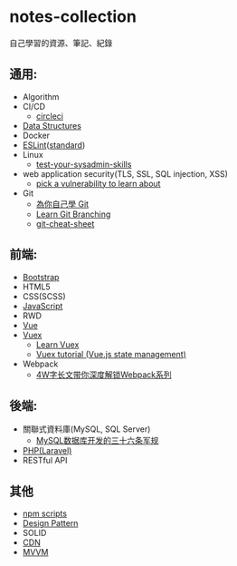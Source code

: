 # notes-collection
自己學習的資源、筆記、紀錄

## 通用:
- Algorithm
- CI/CD
  - [circleci](https://circleci.com/)
- [Data Structures](https://github.com/rara7777/notes-collection/blob/master/Data%20Structures.md)
- Docker
- [ESLint](https://eslint.org)([standard](https://standardjs.com))
- Linux
  - [test-your-sysadmin-skills](https://github.com/trimstray/test-your-sysadmin-skills)
- web application security(TLS, SSL, SQL injection, XSS)
  - [pick a vulnerability to learn about](https://www.hacksplaining.com/lessons)
- Git
  - [為你自己學 Git](https://gitbook.tw/)
  - [Learn Git Branching](https://learngitbranching.js.org/)
  - [git-cheat-sheet](http://bilalarslan.me/git-cheat-sheet/)

## 前端:
- [Bootstrap](https://getbootstrap.com)
- HTML5
- CSS(SCSS)
- [JavaScript](https://github.com/rara7777/notes-collection/blob/master/JavaScript.md)
- RWD
- [Vue](https://vuejs.org)
- [Vuex](https://vuex.vuejs.org/zh)
  - [Learn Vuex](https://scrimba.com/g/gvuex)
  - [Vuex tutorial (Vue.js state management)](https://www.youtube.com/playlist?list=PL1TrjkMQ8UbVSDkDaLkjpeNGkblNU8rpW)
- Webpack
  - [4W字长文带你深度解锁Webpack系列](https://juejin.im/post/5e5c65fc6fb9a07cd00d8838)

## 後端:
- 關聯式資料庫(MySQL, SQL Server)
  - [MySQL数据库开发的三十六条军规](https://www.slideshare.net/mysqlops/mysql-9838563)
- [PHP(Laravel)](https://github.com/rara7777/notes-collection/blob/master/Laravel.md)
- RESTful API

## 其他
- [npm scripts](https://www.ruanyifeng.com/blog/2016/10/npm_scripts.html)
- [Design Pattern](https://github.com/kamranahmedse/design-patterns-for-humans)
- SOLID
- [CDN](https://github.com/rara7777/notes-collection/blob/master/CDN.md)
- [MVVM](https://github.com/rara7777/notes-collection/blob/master/MVVM.md)
